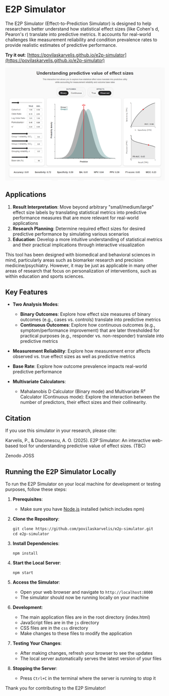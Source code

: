 # E2P Simulator

The E2P Simulator (Effect-to-Prediction Simulator) is designed to help researchers better understand how statistical effect sizes (like Cohen's d, Pearon's r) translate into predictive metrics. It accounts for real-world challenges like measurement reliability and condition prevalence rates to provide realistic estimates of predictive performance.  

**Try it out**: [https://povilaskarvelis.github.io/e2p-simulator](https://povilaskarvelis.github.io/e2p-simulator)

![Screenshot of the simulator](images/interface.png)

## Applications

1. **Result Interpretation**: Move beyond arbitrary "small/medium/large" effect size labels by translating statistical metrics into predictive performance measures that are more relevant for real-world applications
2. **Research Planning**: Determine required effect sizes for desired predictive performance by simulating various scenarios
3. **Education**: Develop a more intuitive understanding of statistical metrics and their practical implications through interactive visualization

This tool has been designed with biomedical and behavioral sciences in mind, particularly areas such as biomarker research and precision medicine/psychiatry. However, it may be just as applicable in many other areas of research that focus on personalization of interventions, such as within education and sports sciences.

## Key Features

- **Two Analysis Modes**:
  - **Binary Outcomes**: Explore how effect size measures of binary outcomes (e.g., cases vs. controls) translate into predictive metrics
  - **Continuous Outcomes**: Explore how continuous outcomes (e.g., symptom/performance improvement) that are later thresholded for practical purposes (e.g., responder vs. non-responder) translate into predictive metrics

- **Measurement Reliability**: Explore how measurement error affects observed vs. true effect sizes as well as predictive metrics

- **Base Rate**: Explore how outcome prevalence impacts real-world predictive performance

- **Multivariate Calculators**:
  - Mahalanobis D Calculator (Binary mode) and Multivariate R² Calculator (Continuous mode): Explore the interaction between the number of predictors, their effect sizes and their collinearity. 

## Citation

If you use this simulator in your research, please cite:

Karvelis, P., & Diaconescu, A. O. (2025). E2P Simulator: An interactive web-based tool for understanding predictive value of effect sizes. (TBC)

Zenodo
JOSS

## Running the E2P Simulator Locally

To run the E2P Simulator on your local machine for development or testing purposes, follow these steps:

1. **Prerequisites**:
   - Make sure you have [Node.js](https://nodejs.org/) installed (which includes npm)

2. **Clone the Repository**:
   ```
   git clone https://github.com/povilaskarvelis/e2p-simulator.git
   cd e2p-simulator
   ```

3. **Install Dependencies**:
   ```
   npm install
   ```

4. **Start the Local Server**:
   ```
   npm start
   ```

5. **Access the Simulator**:
   - Open your web browser and navigate to `http://localhost:8000`
   - The simulator should now be running locally on your machine

6. **Development**:
   - The main application files are in the root directory (index.html)
   - JavaScript files are in the `js` directory
   - CSS files are in the `css` directory
   - Make changes to these files to modify the application

7. **Testing Your Changes**:
   - After making changes, refresh your browser to see the updates
   - The local server automatically serves the latest version of your files

8. **Stopping the Server**:
   - Press `Ctrl+C` in the terminal where the server is running to stop it

Thank you for contributing to the E2P Simulator!
